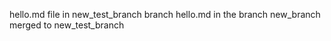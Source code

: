 hello.md file in new_test_branch branch
hello.md in the branch new_branch merged to new_test_branch
